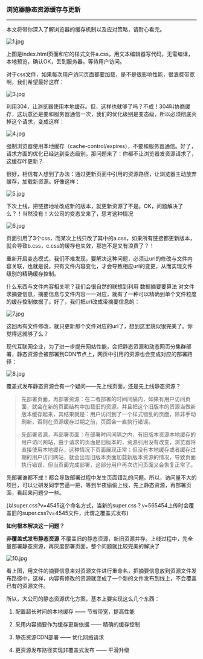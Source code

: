 ### 浏览器静态资源缓存与更新
---
本文将带你深入了解浏览器的缓存机制以及应对策略，请耐心看完。

![1.jpg](https://upload-images.jianshu.io/upload_images/7932253-4d6d7c6746327a0c.jpg?imageMogr2/auto-orient/strip%7CimageView2/2/w/1240)

上图是index.html页面和它的样式文件a.css，用文本编辑器写代码，无需编译，本地预览，确认OK，丢到服务器，等待用户访问。

对于css文件，如果每次用户访问页面都要加载，是不是很影响性能，很浪费带宽啊，我们希望最好这样：

![3.jpg](https://upload-images.jianshu.io/upload_images/7932253-1e85b8a1ece646a6.jpg?imageMogr2/auto-orient/strip%7CimageView2/2/w/1240)

利用304，让浏览器使用本地缓存。但，这样也就够了吗？不成！304叫协商缓存，这玩意还是要和服务器通信一次，我们的优化级别是变态级，所以必须彻底灭掉这个请求，变成这样：

![4.jpg](https://upload-images.jianshu.io/upload_images/7932253-c6cf81a101e47dd7.jpg?imageMogr2/auto-orient/strip%7CimageView2/2/w/1240)

强制浏览器使用本地缓存（cache-control/expires），不要和服务器通信。好了，请求方面的优化已经达到变态级别，那问题来了：你都不让浏览器发资源请求了，这缓存咋更新？

很好，相信有人想到了办法：通过更新页面中引用的资源路径，让浏览器主动放弃缓存，加载新资源。好像这样：

![5.jpg](https://upload-images.jianshu.io/upload_images/7932253-5f57f86f328606d2.jpg?imageMogr2/auto-orient/strip%7CimageView2/2/w/1240)

下次上线，把链接地址改成新的版本，就更新资源了不是。OK，问题解决了么？！当然没有！大公司的变态又来了，思考这种情况

![6.jpg](https://upload-images.jianshu.io/upload_images/7932253-2a0e88a319c6e584.jpg?imageMogr2/auto-orient/strip%7CimageView2/2/w/1240)

页面引用了3个css，而某次上线只改了其中的a.css，如果所有链接都更新版本，就会导致b.css，c.css的缓存也失效，那岂不是又有浪费了？！

重新开启变态模式，我们不难发现，要解决这种问题，必须让url的修改与文件内容关联，也就是说，只有文件内容变化，才会导致相应url的变更，从而实现文件级别的精确缓存控制。

什么东西与文件内容相关呢？我们会很自然的联想到利用 数据摘要要算法 对文件求摘要信息，摘要信息与文件内容一一对应，就有了一种可以精确到单个文件粒度的缓存控制依据了。好了，我们把url改成带摘要信息的：

![7.jpg](https://upload-images.jianshu.io/upload_images/7932253-bf1b1067738d84f2.jpg?imageMogr2/auto-orient/strip%7CimageView2/2/w/1240)

这回再有文件修改，就只更新那个文件对应的url了，想到这里貌似很完美了。你觉得这就够了么？

现代互联网企业，为了进一步提升网站性能，会把静态资源和动态网页分集群部署，静态资源会被部署到CDN节点上，网页中引用的资源也会变成对应的部署路径：

![8.jpg](https://upload-images.jianshu.io/upload_images/7932253-faea452a8130a9c5.jpg?imageMogr2/auto-orient/strip%7CimageView2/2/w/1240)

覆盖式发布静态资源会有一个疑问——先上线页面，还是先上线静态资源？

> 先部署页面，再部署资源：在二者部署的时间间隔内，如果有用户访问页面，就会在新的页面结构中加载旧的资源，并且把这个旧版本的资源当做新版本缓存起来，其结果就是：用户访问到了一个样式错乱的页面，除非手动刷新，否则在资源缓存过期之前，页面会一直执行错误。
>
>先部署资源，再部署页面：在部署时间间隔之内，有旧版本资源本地缓存的用户访问网站，由于请求的页面是旧版本的，资源引用没有改变，浏览器将直接使用本地缓存，这种情况下页面展现正常；但没有本地缓存或者缓存过期的用户访问网站，就会出现旧版本页面加载新版本资源的情况，导致页面执行错误，但当页面完成部署，这部分用户再次访问页面又会恢复正常了。

先部署谁都不成！都会导致部署过程中发生页面错乱的问题。所以，访问量不大的项目，可以让研发同学苦逼一把，等到半夜偷偷上线，先上静态资源，再部署页面，看起来问题少一些。

(以super.css?v=4545这个命名方式，当新的super.css？v=565454上传时会覆盖旧的super.css?v=4545文件，此谓之覆盖式发布)

**如何根本解决这一问题？**

**非覆盖式发布静态资源**
不覆盖旧的静态资源，新旧资源并存。上线过程中，先全量部署静态资源，再灰度部署页面，整个问题就比较完美的解决了

![10.jpg](https://upload-images.jianshu.io/upload_images/7932253-2f63b09861346e38.jpg?imageMogr2/auto-orient/strip%7CimageView2/2/w/1240)

看上图，用文件的摘要信息来对资源文件进行重命名，把摘要信息放到资源文件发布路径中，这样，内容有修改的资源就变成了一个新的文件发布到线上，不会覆盖已有的资源文件。


所以，大公司的静态资源优化方案，基本上要实现这么几个东西：

1. 配置超长时间的本地缓存 —— 节省带宽，提高性能

2. 采用内容摘要作为缓存更新依据 —— 精确的缓存控制

3. 静态资源CDN部署 —— 优化网络请求

4. 更资源发布路径实现非覆盖式发布 —— 平滑升级
